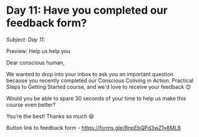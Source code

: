 # Day 11: Have you completed our feedback form?

*Subject: Day 11:*

Preview: Help us help you

Dear conscious human,

We wanted to drop into your inbox to ask you an important question because you recently completed our Conscious Coliving in Action: Practical Steps to Getting Started course, and we'd love to receive your feedback 😊

Would you be able to spare 30 seconds of your time to help us make this course even better?

You’re the best! Thanks so much 😄

Button link to feedback form - https://forms.gle/8npEbQPd3wZ1y8ML8

